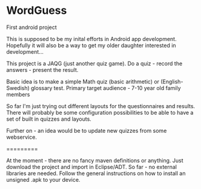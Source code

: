 WordGuess
=========

First android project

This is supposed to be my inital efforts in Android app development.
Hopefully it will also be a way to get my older daughter interested in development...

This project is a JAQG (just another quiz game).
Do a quiz - record the answers - present the result.

Basic idea is to make a simple Math quiz (basic arithmetic) or (English-Swedish) glossary test. 
Primary target audience - 7-10 year old family members

So far I'm just trying out different layouts for the questionnaires and results.
There will probably be some configuration possibilities to be able to have a set of built in quizzes and layouts.

Further on - an idea would be to update new quizzes from some webservice.

=========

At the moment - there are no fancy maven definitions or anything. 
Just download the project and import in Eclipse/ADT.
So far - no external libraries are needed.
Follow the general instructions on how to install an unsigned .apk to your device.
